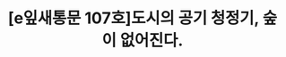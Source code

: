 ---
href: 'https://stibee.com/api/v1.0/emails/share/6j_ySZP9ry4mEe4gsd8QbFzvf4exig==#new_tab'
title: '[e잎새통문 107호]도시의 공기 청정기, 숲이 없어진다.'
img: '/_assets/107.jpg'
---
